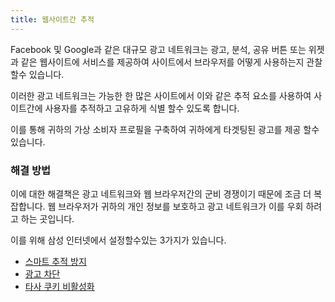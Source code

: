```yaml
---
title: 웹사이트간 추적
---
```


Facebook 및 Google과 같은 대규모 광고 네트워크는 광고, 분석, 공유 버튼 또는 위젯과 같은 웹사이트에 서비스를 제공하여 사이트에서 브라우저를 어떻게 사용하는지 관찰 할수 있습니다.

이러한 광고 네트워크는 가능한 한 많은 사이트에서 이와 같은 추적 요소를 사용하여 사이트간에 사용자를 추적하고 고유하게 식별 할수 있도록 합니다.

이를 통해 귀하의 가상 소비자 프로필을 구축하여 귀하에게 타겟팅된 광고를 제공 할수 있습니다.

### 해결 방법
 
이에 대한 해결책은 광고 네트워크와 웹 브라우저간의 군비 경쟁이기 때문에 조금 더 복잡합니다. 웹 브라우저가 귀하의 개인 정보를 보호하고 광고 네트워크가 이를 우회 하려고 하는 곳입니다.

이를 위해 삼성 인터넷에서 설정할수있는 3가지가 있습니다.

 - [스마트 추적 방지](#스마트-추적-방지)
 - [광고 차단](#광고-차단)
 - [타사 쿠키 비활성화](#타사-쿠키-비활성화)
 